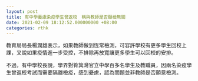 ```yaml
---
layout: post
title: 有中學憂慮染疫學生曾返校　稱與教師是否願檢無關
date: 2021-02-09 18:12:52.000000000 +08:00
categories: rthk
---
```


教育局局長楊潤雄表示，如果教師做到恆常檢測，可容許學校有更多學生回校上課，又說如果疫情進一步受控，不排除再放寬讓更多學生可以回校的安排。

不過，有中學校長說，學界對筲箕灣官立中學百多名學生及教職員，因兩名染疫學生曾返校考試而需要隔離檢疫，感到憂慮，認為問題並非教師是否願意檢測。
